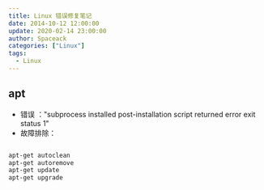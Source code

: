 ```yaml
---
title: Linux 错误修复笔记
date: 2014-10-12 12:00:00
update: 2020-02-14 23:00:00
author: Spaceack
categories: ["Linux"]
tags: 
  - Linux
---
```


## apt

- 错误 ："subprocess installed post-installation script returned error exit status 1"
- 故障排除：

```bash

apt-get autoclean
apt-get autoremove
apt-get update
apt-get upgrade
```